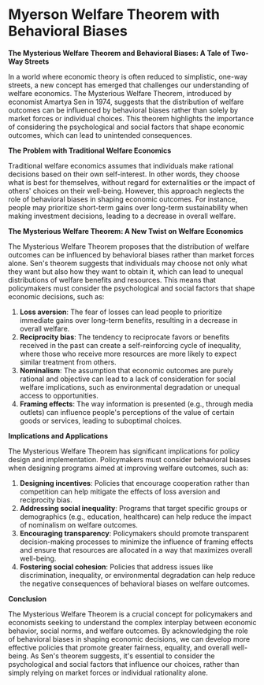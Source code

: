 # Myerson Welfare Theorem with Behavioral Biases

**The Mysterious Welfare Theorem and Behavioral Biases: A Tale of Two-Way Streets**

In a world where economic theory is often reduced to simplistic, one-way streets, a new concept has emerged that challenges our understanding of welfare economics. The Mysterious Welfare Theorem, introduced by economist Amartya Sen in 1974, suggests that the distribution of welfare outcomes can be influenced by behavioral biases rather than solely by market forces or individual choices. This theorem highlights the importance of considering the psychological and social factors that shape economic outcomes, which can lead to unintended consequences.

**The Problem with Traditional Welfare Economics**

Traditional welfare economics assumes that individuals make rational decisions based on their own self-interest. In other words, they choose what is best for themselves, without regard for externalities or the impact of others' choices on their well-being. However, this approach neglects the role of behavioral biases in shaping economic outcomes. For instance, people may prioritize short-term gains over long-term sustainability when making investment decisions, leading to a decrease in overall welfare.

**The Mysterious Welfare Theorem: A New Twist on Welfare Economics**

The Mysterious Welfare Theorem proposes that the distribution of welfare outcomes can be influenced by behavioral biases rather than market forces alone. Sen's theorem suggests that individuals may choose not only what they want but also how they want to obtain it, which can lead to unequal distributions of welfare benefits and resources. This means that policymakers must consider the psychological and social factors that shape economic decisions, such as:

1. **Loss aversion**: The fear of losses can lead people to prioritize immediate gains over long-term benefits, resulting in a decrease in overall welfare.
2. **Reciprocity bias**: The tendency to reciprocate favors or benefits received in the past can create a self-reinforcing cycle of inequality, where those who receive more resources are more likely to expect similar treatment from others.
3. **Nominalism**: The assumption that economic outcomes are purely rational and objective can lead to a lack of consideration for social welfare implications, such as environmental degradation or unequal access to opportunities.
4. **Framing effects**: The way information is presented (e.g., through media outlets) can influence people's perceptions of the value of certain goods or services, leading to suboptimal choices.

**Implications and Applications**

The Mysterious Welfare Theorem has significant implications for policy design and implementation. Policymakers must consider behavioral biases when designing programs aimed at improving welfare outcomes, such as:

1. **Designing incentives**: Policies that encourage cooperation rather than competition can help mitigate the effects of loss aversion and reciprocity bias.
2. **Addressing social inequality**: Programs that target specific groups or demographics (e.g., education, healthcare) can help reduce the impact of nominalism on welfare outcomes.
3. **Encouraging transparency**: Policymakers should promote transparent decision-making processes to minimize the influence of framing effects and ensure that resources are allocated in a way that maximizes overall well-being.
4. **Fostering social cohesion**: Policies that address issues like discrimination, inequality, or environmental degradation can help reduce the negative consequences of behavioral biases on welfare outcomes.

**Conclusion**

The Mysterious Welfare Theorem is a crucial concept for policymakers and economists seeking to understand the complex interplay between economic behavior, social norms, and welfare outcomes. By acknowledging the role of behavioral biases in shaping economic decisions, we can develop more effective policies that promote greater fairness, equality, and overall well-being. As Sen's theorem suggests, it's essential to consider the psychological and social factors that influence our choices, rather than simply relying on market forces or individual rationality alone.
